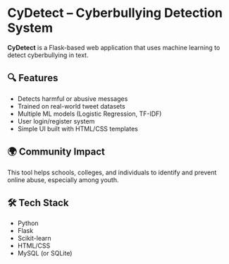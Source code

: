 # CyDetect – Cyberbullying Detection System

**CyDetect** is a Flask-based web application that uses machine learning to detect cyberbullying in text.

## 🔍 Features
- Detects harmful or abusive messages
- Trained on real-world tweet datasets
- Multiple ML models (Logistic Regression, TF-IDF)
- User login/register system
- Simple UI built with HTML/CSS templates

## 🌍 Community Impact
This tool helps schools, colleges, and individuals to identify and prevent online abuse, especially among youth.

## 🛠️ Tech Stack
- Python
- Flask
- Scikit-learn
- HTML/CSS
- MySQL (or SQLite)
